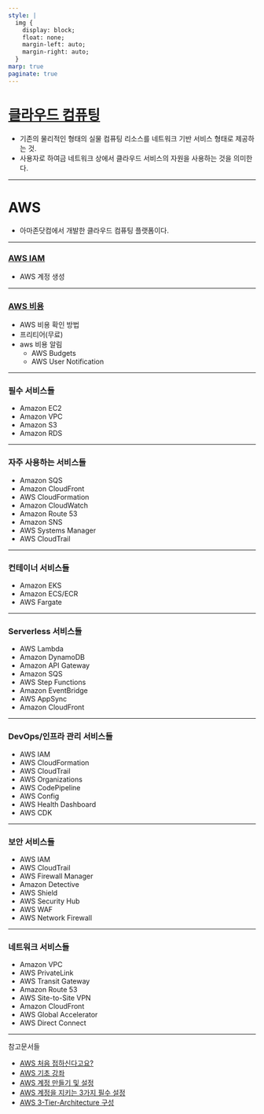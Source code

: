 ```yaml
---
style: |
  img {
    display: block;
    float: none;
    margin-left: auto;
    margin-right: auto;
  }
marp: true
paginate: true
---
```

# [클라우드 컴퓨팅](https://aws.amazon.com/ko/what-is-cloud-computing/)
- 기존의 물리적인 형태의 실물 컴퓨팅 리소스를 네트워크 기반 서비스 형태로 제공하는 것.
- 사용자로 하여금 네트워크 상에서 클라우드 서비스의 자원을 사용하는 것을 의미한다.

---
# AWS
- 아마존닷컴에서 개발한 클라우드 컴퓨팅 플랫폼이다.

---
### [AWS IAM](./account.md)
  - AWS 계정 생성

---
### [AWS 비용](./billing.md)
- AWS 비용 확인 방법 
- 프리티어(무료) 
- aws 비용 알림
  - AWS Budgets
  - AWS User Notification


---
### 필수 서비스들 
- Amazon EC2
- Amazon VPC
- Amazon S3
- Amazon RDS

---
### 자주 사용하는 서비스들
- Amazon SQS
- Amazon CloudFront
- AWS CloudFormation
- Amazon CloudWatch
- Amazon Route 53
- Amazon SNS
- AWS Systems Manager
- AWS CloudTrail 

---
### 컨테이너 서비스들
- Amazon EKS
- Amazon ECS/ECR
- AWS Fargate

---
### Serverless 서비스들 
- AWS Lambda
- Amazon DynamoDB
- Amazon API Gateway
- Amazon SQS
- AWS Step Functions
- Amazon EventBridge
- AWS AppSync
- Amazon CloudFront

---
### DevOps/인프라 관리 서비스들 
- AWS IAM
- AWS CloudFormation
- AWS CloudTrail
- AWS Organizations
- AWS CodePipeline
- AWS Config
- AWS Health Dashboard
- AWS CDK

---
### 보안 서비스들 
- AWS IAM
- AWS CloudTrail
- AWS Firewall Manager
- Amazon Detective
- AWS Shield
- AWS Security Hub
- AWS WAF
- AWS Network Firewall

---
### 네트워크 서비스들 
- Amazon VPC
- AWS PrivateLink
- AWS Transit Gateway
- Amazon Route 53
- AWS Site-to-Site VPN
- Amazon CloudFront
- AWS Global Accelerator 
- AWS Direct Connect

---
참고문서들
- [AWS 처음 접하신다고요?](https://youtu.be/iX6X0rNmgzY?si=AYCSMV9GTALHv8xB)
- [AWS 기초 강좌](https://www.youtube.com/playlist?list=PLfth0bK2MgIan-SzGpHIbfnCnjj583K2m)
- [AWS 계정 만들기 및 설정](https://www.youtube.com/watch?v=9nBq6PxDvp4)
- [AWS 계정을 지키는 3가지 필수 설정](https://www.youtube.com/watch?v=_QYQO8ekHtM)
- [AWS 3-Tier-Architecture 구성](https://www.youtube.com/watch?v=jKANLpIOVKI)



